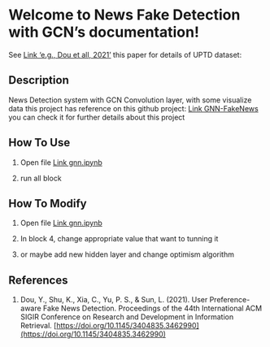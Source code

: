 <!-- News Fake Detection with GCN documentation master file, created by
sphinx-quickstart on Mon Jan  9 08:25:55 2023.
You can adapt this file completely to your liking, but it should at least
contain the root `toctree` directive. -->
# Welcome to News Fake Detection with GCN’s documentation!

See [Link ‘e.g., Dou et all, 2021’](https://arxiv.org/pdf/2104.12259.pdf) this paper for details of UPTD dataset:

## Description

News Detection system with GCN Convolution layer, with some visualize data
this project has reference on this github project: [Link GNN-FakeNews](https://github.com/safe-graph/GNN-FakeNews)
you can check it for further details about this project

## How To Use


1. Open file [Link gnn.ipynb](https://github.com/Noob-programmer155/GNN-News-Fake-Detection/blob/main/main/gnn.ipynb)


2. run all block

## How To Modify


1. Open file [Link gnn.ipynb](https://github.com/Noob-programmer155/GNN-News-Fake-Detection/blob/main/main/gnn.ipynb)


2. In block 4, change appropriate value that want to tunning it


3. or maybe add new hidden layer and change optimism algorithm

## References


1. Dou, Y., Shu, K., Xia, C., Yu, P. S., & Sun, L. (2021). User Preference-aware Fake News Detection. Proceedings of the 44th International ACM SIGIR Conference on Research and Development in Information Retrieval. [https://doi.org/10.1145/3404835.3462990](https://doi.org/10.1145/3404835.3462990)
